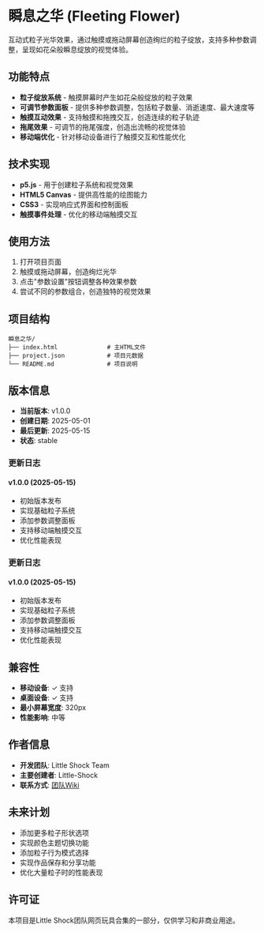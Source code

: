 # 瞬息之华 (Fleeting Flower)

互动式粒子光华效果，通过触摸或拖动屏幕创造绚烂的粒子绽放，支持多种参数调整，呈现如花朵般瞬息绽放的视觉体验。

## 功能特点

- **粒子绽放系统** - 触摸屏幕时产生如花朵般绽放的粒子效果
- **可调节参数面板** - 提供多种参数调整，包括粒子数量、消逝速度、最大速度等
- **触摸互动效果** - 支持触摸和拖拽交互，创造连续的粒子轨迹
- **拖尾效果** - 可调节的拖尾强度，创造出流畅的视觉体验
- **移动端优化** - 针对移动设备进行了触摸交互和性能优化

## 技术实现

- **p5.js** - 用于创建粒子系统和视觉效果
- **HTML5 Canvas** - 提供高性能的绘图能力
- **CSS3** - 实现响应式界面和控制面板
- **触摸事件处理** - 优化的移动端触摸交互

## 使用方法

1. 打开项目页面
2. 触摸或拖动屏幕，创造绚烂光华
3. 点击"参数设置"按钮调整各种效果参数
4. 尝试不同的参数组合，创造独特的视觉效果

## 项目结构

```
瞬息之华/
├── index.html              # 主HTML文件
├── project.json            # 项目元数据
└── README.md               # 项目说明
```

## 版本信息

- **当前版本**: v1.0.0
- **创建日期**: 2025-05-01
- **最后更新**: 2025-05-15
- **状态**: stable

### 更新日志

#### v1.0.0 (2025-05-15)

- 初始版本发布
- 实现基础粒子系统
- 添加参数调整面板
- 支持移动端触摸交互
- 优化性能表现

### 更新日志

#### v1.0.0 (2025-05-15)

- 初始版本发布
- 实现基础粒子系统
- 添加参数调整面板
- 支持移动端触摸交互
- 优化性能表现

## 兼容性

- **移动设备**: ✓ 支持
- **桌面设备**: ✓ 支持
- **最小屏幕宽度**: 320px
- **性能影响**: 中等

## 作者信息

- **开发团队**: Little Shock Team
- **主要创建者**: Little-Shock
- **联系方式**: [团队Wiki](https://waytoagi.feishu.cn/wiki/UaxewECiHiVBmykypR0c48FhnFd)
## 未来计划

- 添加更多粒子形状选项
- 实现颜色主题切换功能
- 添加粒子行为模式选择
- 实现作品保存和分享功能
- 优化大量粒子时的性能表现

## 许可证

本项目是Little Shock团队网页玩具合集的一部分，仅供学习和非商业用途。
